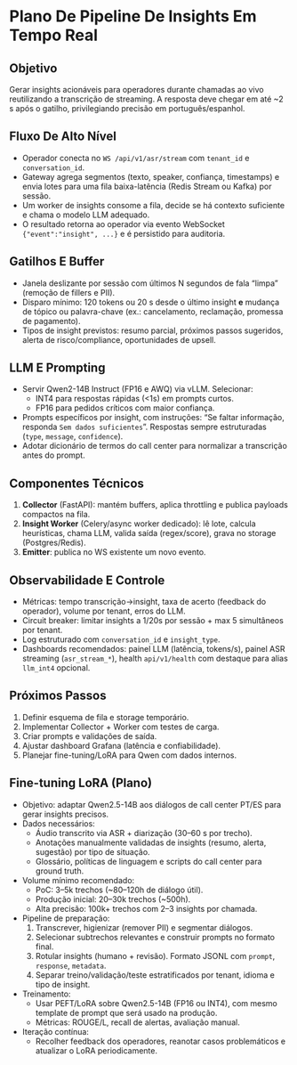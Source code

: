 # Plano De Pipeline De Insights Em Tempo Real

## Objetivo
Gerar insights acionáveis para operadores durante chamadas ao vivo reutilizando a transcrição de streaming. A resposta deve chegar em até ~2 s após o gatilho, privilegiando precisão em português/espanhol.

## Fluxo De Alto Nível
- Operador conecta no `WS /api/v1/asr/stream` com `tenant_id` e `conversation_id`.
- Gateway agrega segmentos (texto, speaker, confiança, timestamps) e envia lotes para uma fila baixa-latência (Redis Stream ou Kafka) por sessão.
- Um worker de insights consome a fila, decide se há contexto suficiente e chama o modelo LLM adequado.
- O resultado retorna ao operador via evento WebSocket `{"event":"insight", ...}` e é persistido para auditoria.

## Gatilhos E Buffer
- Janela deslizante por sessão com últimos N segundos de fala “limpa” (remoção de fillers e PII).
- Disparo mínimo: 120 tokens ou 20 s desde o último insight **e** mudança de tópico ou palavra-chave (ex.: cancelamento, reclamação, promessa de pagamento).
- Tipos de insight previstos: resumo parcial, próximos passos sugeridos, alerta de risco/compliance, oportunidades de upsell.

## LLM E Prompting
- Servir Qwen2-14B Instruct (FP16 e AWQ) via vLLM. Selecionar:
  - INT4 para respostas rápidas (<1s) em prompts curtos.
  - FP16 para pedidos críticos com maior confiança.
- Prompts específicos por insight, com instruções: “Se faltar informação, responda `Sem dados suficientes`”. Respostas sempre estruturadas (`type`, `message`, `confidence`).
- Adotar dicionário de termos do call center para normalizar a transcrição antes do prompt.

## Componentes Técnicos
1. **Collector** (FastAPI): mantém buffers, aplica throttling e publica payloads compactos na fila.
2. **Insight Worker** (Celery/async worker dedicado): lê lote, calcula heurísticas, chama LLM, valida saída (regex/score), grava no storage (Postgres/Redis).
3. **Emitter**: publica no WS existente um novo evento.

## Observabilidade E Controle
- Métricas: tempo transcrição→insight, taxa de acerto (feedback do operador), volume por tenant, erros do LLM.
- Circuit breaker: limitar insights a 1/20s por sessão + max 5 simultâneos por tenant.
- Log estruturado com `conversation_id` e `insight_type`.
- Dashboards recomendados: painel LLM (latência, tokens/s), painel ASR streaming (`asr_stream_*`), health `api/v1/health` com destaque para alias `llm_int4` opcional.

## Próximos Passos
1. Definir esquema de fila e storage temporário.
2. Implementar Collector + Worker com testes de carga.
3. Criar prompts e validações de saída.
4. Ajustar dashboard Grafana (latência e confiabilidade).
5. Planejar fine-tuning/LoRA para Qwen com dados internos.

## Fine-tuning LoRA (Plano)
- Objetivo: adaptar Qwen2.5-14B aos diálogos de call center PT/ES para gerar insights precisos.
- Dados necessários:
  - Áudio transcrito via ASR + diarização (30–60 s por trecho).
  - Anotações manualmente validadas de insights (resumo, alerta, sugestão) por tipo de situação.
  - Glossário, políticas de linguagem e scripts do call center para ground truth.
- Volume mínimo recomendado:
  - PoC: 3–5k trechos (~80–120h de diálogo útil).
  - Produção inicial: 20–30k trechos (~500h).
  - Alta precisão: 100k+ trechos com 2–3 insights por chamada.
- Pipeline de preparação:
  1. Transcrever, higienizar (remover PII) e segmentar diálogos.
  2. Selecionar subtrechos relevantes e construir prompts no formato final.
  3. Rotular insights (humano + revisão). Formato JSONL com `prompt`, `response`, `metadata`.
  4. Separar treino/validação/teste estratificados por tenant, idioma e tipo de insight.
- Treinamento:
  - Usar PEFT/LoRA sobre Qwen2.5-14B (FP16 ou INT4), com mesmo template de prompt que será usado na produção.
  - Métricas: ROUGE/L, recall de alertas, avaliação manual.
- Iteração contínua:
  - Recolher feedback dos operadores, reanotar casos problemáticos e atualizar o LoRA periodicamente.
